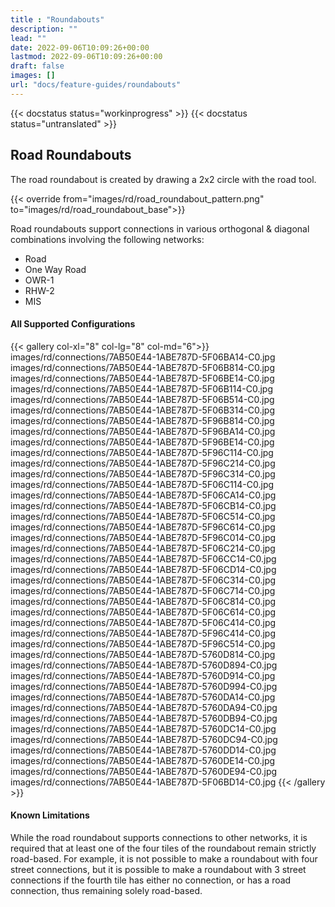 ```yaml
---
title : "Roundabouts"
description: ""
lead: ""
date: 2022-09-06T10:09:26+00:00
lastmod: 2022-09-06T10:09:26+00:00
draft: false
images: []
url: "docs/feature-guides/roundabouts"
---
```


{{< docstatus status="workinprogress" >}}
{{< docstatus status="untranslated" >}}

## Road Roundabouts

The road roundabout is created by drawing a 2x2 circle with the road tool.

{{< override from="images/rd/road_roundabout_pattern.png" to="images/rd/road_roundabout_base">}}

Road roundabouts support connections in various orthogonal & diagonal combinations involving the following networks:

- Road
- One Way Road
- OWR-1
- RHW-2
- MIS

#### All Supported Configurations

{{< gallery col-xl="8" col-lg="8" col-md="6">}}
  images/rd/connections/7AB50E44-1ABE787D-5F06BA14-C0.jpg
  images/rd/connections/7AB50E44-1ABE787D-5F06B814-C0.jpg
  images/rd/connections/7AB50E44-1ABE787D-5F06BE14-C0.jpg
  images/rd/connections/7AB50E44-1ABE787D-5F06B114-C0.jpg
  images/rd/connections/7AB50E44-1ABE787D-5F06B514-C0.jpg
  images/rd/connections/7AB50E44-1ABE787D-5F06B314-C0.jpg
  images/rd/connections/7AB50E44-1ABE787D-5F96B814-C0.jpg
  images/rd/connections/7AB50E44-1ABE787D-5F96BA14-C0.jpg
  images/rd/connections/7AB50E44-1ABE787D-5F96BE14-C0.jpg
  images/rd/connections/7AB50E44-1ABE787D-5F96C114-C0.jpg
  images/rd/connections/7AB50E44-1ABE787D-5F96C214-C0.jpg
  images/rd/connections/7AB50E44-1ABE787D-5F96C314-C0.jpg
  images/rd/connections/7AB50E44-1ABE787D-5F06C114-C0.jpg
  images/rd/connections/7AB50E44-1ABE787D-5F06CA14-C0.jpg
  images/rd/connections/7AB50E44-1ABE787D-5F06CB14-C0.jpg
  images/rd/connections/7AB50E44-1ABE787D-5F06C514-C0.jpg
  images/rd/connections/7AB50E44-1ABE787D-5F96C614-C0.jpg
  images/rd/connections/7AB50E44-1ABE787D-5F96C014-C0.jpg
  images/rd/connections/7AB50E44-1ABE787D-5F06C214-C0.jpg
  images/rd/connections/7AB50E44-1ABE787D-5F06CC14-C0.jpg
  images/rd/connections/7AB50E44-1ABE787D-5F06CD14-C0.jpg
  images/rd/connections/7AB50E44-1ABE787D-5F06C314-C0.jpg
  images/rd/connections/7AB50E44-1ABE787D-5F06C714-C0.jpg
  images/rd/connections/7AB50E44-1ABE787D-5F06C814-C0.jpg
  images/rd/connections/7AB50E44-1ABE787D-5F06C614-C0.jpg
  images/rd/connections/7AB50E44-1ABE787D-5F06C414-C0.jpg
  images/rd/connections/7AB50E44-1ABE787D-5F96C414-C0.jpg
  images/rd/connections/7AB50E44-1ABE787D-5F96C514-C0.jpg
  images/rd/connections/7AB50E44-1ABE787D-5760D814-C0.jpg
  images/rd/connections/7AB50E44-1ABE787D-5760D894-C0.jpg
  images/rd/connections/7AB50E44-1ABE787D-5760D914-C0.jpg
  images/rd/connections/7AB50E44-1ABE787D-5760D994-C0.jpg
  images/rd/connections/7AB50E44-1ABE787D-5760DA14-C0.jpg
  images/rd/connections/7AB50E44-1ABE787D-5760DA94-C0.jpg
  images/rd/connections/7AB50E44-1ABE787D-5760DB94-C0.jpg
  images/rd/connections/7AB50E44-1ABE787D-5760DC14-C0.jpg
  images/rd/connections/7AB50E44-1ABE787D-5760DC94-C0.jpg
  images/rd/connections/7AB50E44-1ABE787D-5760DD14-C0.jpg
  images/rd/connections/7AB50E44-1ABE787D-5760DE14-C0.jpg
  images/rd/connections/7AB50E44-1ABE787D-5760DE94-C0.jpg
  images/rd/connections/7AB50E44-1ABE787D-5F06BD14-C0.jpg
{{< /gallery >}}

#### Known Limitations

While the road roundabout supports connections to other networks, it is required that at least one of the four tiles of the roundabout remain strictly road-based.  For example, it is not possible to make a roundabout with four street connections, but it is possible to make a roundabout with 3 street connections if the fourth tile has either no connection, or has a road connection, thus remaining solely road-based.